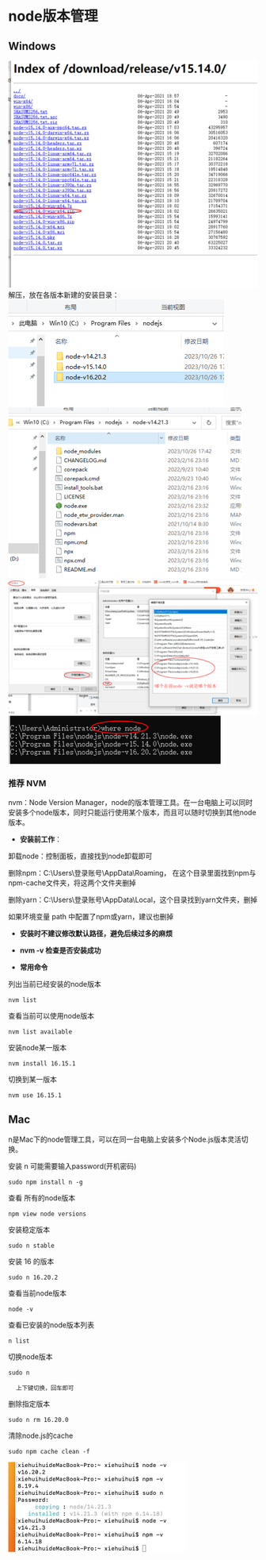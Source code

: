 
# node版本管理

## Windows

![alt text](image.png)
解压，放在各版本新建的安装目录：
![alt text](image-1.png)
![alt text](image-2.png)
![alt text](image-3.png)
![alt text](image-4.png)

### **推荐 NVM**

nvm：Node Version Manager，node的版本管理工具。在一台电脑上可以同时安装多个node版本，同时只能运行使用某个版本，而且可以随时切换到其他node版本。

- **安装前工作**：

卸载node：控制面板，直接找到node卸载即可

删除npm：C:\Users\登录账号\AppData\Roaming， 在这个目录里面找到npm与npm-cache文件夹，将这两个文件夹删掉

删除yarn：C:\Users\登录账号\AppData\Local，这个目录找到yarn文件夹，删掉

如果环境变量 path 中配置了npm或yarn，建议也删掉

- **安装时不建议修改默认路径，避免后续过多的麻烦**

- **nvm -v 检查是否安装成功**

- **常用命令**

列出当前已经安装的node版本
```
nvm list
```
查看当前可以使用node版本
```
nvm list available
```
安装node某一版本
```
nvm install 16.15.1
```
切换到某一版本
``` 
nvm use 16.15.1
```


## Mac

n是Mac下的node管理工具，可以在同一台电脑上安装多个Node.js版本灵活切换。

安装 n  可能需要输入password(开机密码)
```
sudo npm install n -g
```

查看 所有的node版本 
```
npm view node versions
```

安装稳定版本
```
sudo n stable
```

安装 16 的版本
```
sudo n 16.20.2
```

查看当前node版本 
```
node -v
```

查看已安装的node版本列表
```
n list 
```

切换node版本
```
sudo n 
```
&nbsp;&nbsp;&nbsp;&nbsp;<small>上下键切换，回车即可</small>

删除指定版本
```
sudo n rm 16.20.0
```

清除node.js的cache
```
sudo npm cache clean -f
```

![alt text](image-5.png)
